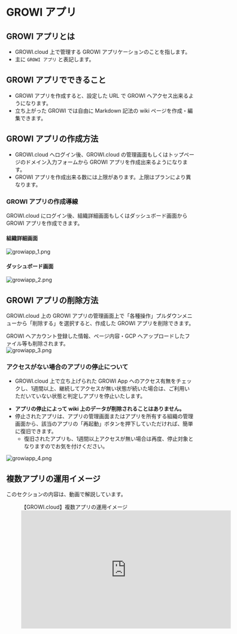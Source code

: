 # GROWI アプリ

## GROWI アプリとは

- GROWI.cloud 上で管理する GROWI アプリケーションのことを指します。
- 主に `GROWI アプリ` と表記します。

## GROWI アプリでできること

- GROWI アプリを作成すると、設定した URL で GROWI へアクセス出来るようになります。
- 立ち上がった GROWI では自由に Markdown 記法の wiki ページを作成・編集できます。

## GROWI アプリの作成方法

- GROWI.cloud へログイン後、GROWI.cloud の管理画面もしくはトップページのドメイン入力フォームから GROWI アプリを作成出来るようになります。
- GROWI アプリを作成出来る数には上限があります。上限はプランにより異なります。

### GROWI アプリの作成導線

GROWI.cloud にログイン後、組織詳細画面もしくはダッシュボード画面から GROWI アプリを作成できます。  

#### 組織詳細画面

<img :src="$withBase('/assets/images/ja/growiapp_1.png')" alt="growiapp_1.png">

#### ダッシュボード画面

<img :src="$withBase('/assets/images/ja/growiapp_2.png')" alt="growiapp_2.png">

## GROWI アプリの削除方法

GROWI.cloud 上の GROWI アプリの管理画面上で「各種操作」プルダウンメニューから「削除する」を選択すると、作成した GROWI アプリを削除できます。  

GROWI へアカウント登録した情報、ページ内容・GCP へアップロードしたファイル等も削除されます。  
<img :src="$withBase('/assets/images/ja/growiapp_3.png')" alt="growiapp_3.png">

### アクセスがない場合のアプリの停止について

<!-- textlint-disable weseek/no-doubled-joshi -->
- GROWI.cloud 上で立ち上げられた GROWI App へのアクセス有無をチェックし、1週間以上、継続してアクセスが無い状態が続いた場合は、ご利用いただいていない状態と判定しアプリを停止いたします。
<!-- textlint-enable weseek/no-doubled-joshi -->
- **アプリの停止によって wiki 上のデータが削除されることはありません。**
- 停止されたアプリは、アプリの管理画面またはアプリを所有する組織の管理画面から、該当のアプリの「再起動」ボタンを押下していただければ、簡単に復旧できます。
  - 復旧されたアプリも、1週間以上アクセスが無い場合は再度、停止対象となりますのでお気を付けください。  

<img :src="$withBase('/assets/images/ja/growiapp_4.png')" alt="growiapp_4.png">

## 複数アプリの運用イメージ

このセクションの内容は、動画で解説しています。

<figure>
  <figcaption>【GROWI.cloud】複数アプリの運用イメージ</figcaption>
  <iframe width="560" height="315" src="https://www.youtube.com/embed/kUFSWArpvM0?si=wgjOZo9CcCAqRJDK" title="YouTube video player" frameborder="0" allow="accelerometer; autoplay; clipboard-write; encrypted-media; gyroscope; picture-in-picture; web-share" referrerpolicy="strict-origin-when-cross-origin" allowfullscreen></iframe>
</figure>
